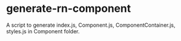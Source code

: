 # generate-rn-component
A script to generate index.js, Component.js, ComponentContainer.js, styles.js in Component folder.
